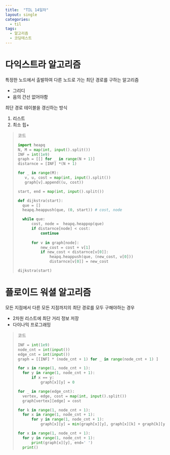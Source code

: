 ```yaml
---
title:  "TIL 14일차"
layout: single
categories:
  - til
tags:
  - 알고리즘
  - 코딩테스트
---
```


# 다익스트라 알고리즘
특정한 노드에서 출발하여 다른 노드로 가는 최단 경로를 구하는 알고리즘

- 그리디
- 음의 간선 없어야함

최단 경로 테이블을 갱신하는 방식

1. 리스트
2. 최소 힙+

> 코드
> ```python
> import heapq
> N, M = map(int, input().split())
> INF = int(1e9)
> graph = [[] for _ in range(N + 1)]
> distarnce = [INF] *(N + 1)
> 
> for _ in range(M):
>    v, u, cost = map(int, input().split())
>    graph[v].append((u, cost))
>
> start, end = map(int, input().split())
>
> def dijkstra(start):
>   que = []
>   heapq.heappush(que, (0, start)) # cost, node
>
>   while que:
>       cost, node =  heapq.heappop(que)
>       if distarnce[node] < cost:
>           continue
>        
>       for v in graph[node]:
>           new_cost = cost + v[1]
>           if new_cost < distarnce[v[0]]:
>               heapq.heappush(que, (new_cost, v[0]))
>               distarnce[v[0]] = new_cost
>
> dijkstra(start)
>```

# 플로이드 워셜 알고리즘
모든 지점에서 다른 모든 지점까지의 최단 경로를 모두 구해야하는 경우

- 2차원 리스트에 최단 거리 정보 저장
- 다이나믹 프로그래밍

> 코드
> ```python
> INF = int(1e9)
> node_cnt = int(input())
> edge_cnt = int(input())
> graph = [[INF] * (node_cnt + 1) for _ in range(node_cnt + 1) ]
> 
> for x in range(1, node_cnt + 1):
>   for y in range(1, node_cnt + 1):
>       if x == y:
>           graph[x][y] = 0           
>
> for _ in range(edge_cnt):
>   vertex, edge, cost = map(int, input().split())
>   graph[vertex][edge] = cost
>
> for k in range(1, node_cnt + 1):
>   for x in range(1, node_cnt + 1):
>       for y in range(1, node_cnt + 1):
>           graph[x][y] = min(graph[x][y], graph[x][k] + graph[k][y])
>
> for x in range(1, node_cnt + 1):
>   for y in range(1, node_cnt + 1):
>       print(graph[x][y], end=' ')
>   print()
> ```
